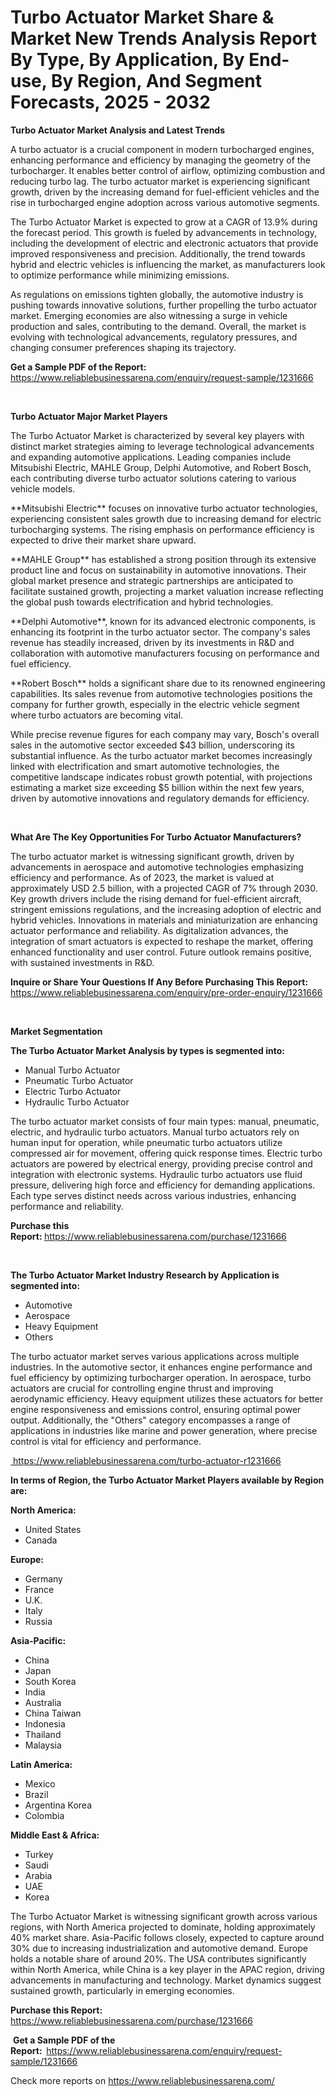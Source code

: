 <p><h1>Turbo Actuator Market Share & Market New Trends Analysis Report By Type, By Application, By End-use, By Region, And Segment Forecasts, 2025 - 2032</h1></p><p><strong>Turbo Actuator Market Analysis and Latest Trends</strong></p>
<p><p>A turbo actuator is a crucial component in modern turbocharged engines, enhancing performance and efficiency by managing the geometry of the turbocharger. It enables better control of airflow, optimizing combustion and reducing turbo lag. The turbo actuator market is experiencing significant growth, driven by the increasing demand for fuel-efficient vehicles and the rise in turbocharged engine adoption across various automotive segments.</p><p>The Turbo Actuator Market is expected to grow at a CAGR of 13.9% during the forecast period. This growth is fueled by advancements in technology, including the development of electric and electronic actuators that provide improved responsiveness and precision. Additionally, the trend towards hybrid and electric vehicles is influencing the market, as manufacturers look to optimize performance while minimizing emissions. </p><p>As regulations on emissions tighten globally, the automotive industry is pushing towards innovative solutions, further propelling the turbo actuator market. Emerging economies are also witnessing a surge in vehicle production and sales, contributing to the demand. Overall, the market is evolving with technological advancements, regulatory pressures, and changing consumer preferences shaping its trajectory.</p></p>
<p><strong>Get a Sample PDF of the Report:&nbsp;</strong> <a href="https://www.reliablebusinessarena.com/enquiry/request-sample/1231666?utm_campaign=3251&utm_medium=2&utm_source=Github&utm_content=ia&utm_term=11042025&utm_id=turbo-actuator">https://www.reliablebusinessarena.com/enquiry/request-sample/1231666</a></p>
<p>&nbsp;</p>
<p><strong>Turbo Actuator Major Market Players</strong></p>
<p><p>The Turbo Actuator Market is characterized by several key players with distinct market strategies aiming to leverage technological advancements and expanding automotive applications. Leading companies include Mitsubishi Electric, MAHLE Group, Delphi Automotive, and Robert Bosch, each contributing diverse turbo actuator solutions catering to various vehicle models.</p><p>**Mitsubishi Electric** focuses on innovative turbo actuator technologies, experiencing consistent sales growth due to increasing demand for electric turbocharging systems. The rising emphasis on performance efficiency is expected to drive their market share upward.</p><p>**MAHLE Group** has established a strong position through its extensive product line and focus on sustainability in automotive innovations. Their global market presence and strategic partnerships are anticipated to facilitate sustained growth, projecting a market valuation increase reflecting the global push towards electrification and hybrid technologies.</p><p>**Delphi Automotive**, known for its advanced electronic components, is enhancing its footprint in the turbo actuator sector. The company's sales revenue has steadily increased, driven by its investments in R&D and collaboration with automotive manufacturers focusing on performance and fuel efficiency.</p><p>**Robert Bosch** holds a significant share due to its renowned engineering capabilities. Its sales revenue from automotive technologies positions the company for further growth, especially in the electric vehicle segment where turbo actuators are becoming vital.</p><p>While precise revenue figures for each company may vary, Bosch's overall sales in the automotive sector exceeded $43 billion, underscoring its substantial influence. As the turbo actuator market becomes increasingly linked with electrification and smart automotive technologies, the competitive landscape indicates robust growth potential, with projections estimating a market size exceeding $5 billion within the next few years, driven by automotive innovations and regulatory demands for efficiency.</p></p>
<p>&nbsp;</p>
<p><strong>What Are The Key Opportunities For Turbo Actuator Manufacturers?</strong></p>
<p><p>The turbo actuator market is witnessing significant growth, driven by advancements in aerospace and automotive technologies emphasizing efficiency and performance. As of 2023, the market is valued at approximately USD 2.5 billion, with a projected CAGR of 7% through 2030. Key growth drivers include the rising demand for fuel-efficient aircraft, stringent emissions regulations, and the increasing adoption of electric and hybrid vehicles. Innovations in materials and miniaturization are enhancing actuator performance and reliability. As digitalization advances, the integration of smart actuators is expected to reshape the market, offering enhanced functionality and user control. Future outlook remains positive, with sustained investments in R&D.</p></p>
<p><strong>Inquire or Share Your Questions If Any Before Purchasing This Report:</strong> <a href="https://www.reliablebusinessarena.com/enquiry/pre-order-enquiry/1231666?utm_campaign=3251&utm_medium=2&utm_source=Github&utm_content=ia&utm_term=11042025&utm_id=turbo-actuator">https://www.reliablebusinessarena.com/enquiry/pre-order-enquiry/1231666</a></p>
<p>&nbsp;</p>
<p><strong>Market Segmentation</strong></p>
<p><strong>The Turbo Actuator Market Analysis by types is segmented into:</strong></p>
<p><ul><li>Manual Turbo Actuator</li><li>Pneumatic Turbo Actuator</li><li>Electric Turbo Actuator</li><li>Hydraulic Turbo Actuator</li></ul></p>
<p><p>The turbo actuator market consists of four main types: manual, pneumatic, electric, and hydraulic turbo actuators. Manual turbo actuators rely on human input for operation, while pneumatic turbo actuators utilize compressed air for movement, offering quick response times. Electric turbo actuators are powered by electrical energy, providing precise control and integration with electronic systems. Hydraulic turbo actuators use fluid pressure, delivering high force and efficiency for demanding applications. Each type serves distinct needs across various industries, enhancing performance and reliability.</p></p>
<p><strong>Purchase this Report:&nbsp;</strong><a href="https://www.reliablebusinessarena.com/purchase/1231666?utm_campaign=3251&utm_medium=2&utm_source=Github&utm_content=ia&utm_term=11042025&utm_id=turbo-actuator">https://www.reliablebusinessarena.com/purchase/1231666</a></p>
<p>&nbsp;</p>
<p><strong>The Turbo Actuator Market Industry Research by Application is segmented into:</strong></p>
<p><ul><li>Automotive</li><li>Aerospace</li><li>Heavy Equipment</li><li>Others</li></ul></p>
<p><p>The turbo actuator market serves various applications across multiple industries. In the automotive sector, it enhances engine performance and fuel efficiency by optimizing turbocharger operation. In aerospace, turbo actuators are crucial for controlling engine thrust and improving aerodynamic efficiency. Heavy equipment utilizes these actuators for better engine responsiveness and emissions control, ensuring optimal power output. Additionally, the "Others" category encompasses a range of applications in industries like marine and power generation, where precise control is vital for efficiency and performance.</p></p>
<p><a href="https://www.reliablebusinessarena.com/turbo-actuator-r1231666?utm_campaign=3251&utm_medium=2&utm_source=Github&utm_content=ia&utm_term=11042025&utm_id=turbo-actuator">&nbsp;https://www.reliablebusinessarena.com/turbo-actuator-r1231666</a></p>
<p><strong>In terms of Region, the Turbo Actuator Market Players available by Region are:</strong></p>
<p>
    <p> <strong> North America: </strong>
        <ul>
            <li>United States</li>
            <li>Canada</li>
        </ul>
        </p> 
    <p> <strong> Europe: </strong>
        <ul>
            <li>Germany</li>
            <li>France</li>
            <li>U.K.</li>
            <li>Italy</li>
            <li>Russia</li>
        </ul>
        </p> 
    <p> <strong> Asia-Pacific: </strong>
        <ul>
            <li>China</li>
            <li>Japan</li>
            <li>South Korea</li>
            <li>India</li>
            <li>Australia</li>
            <li>China Taiwan</li>
            <li>Indonesia</li>
            <li>Thailand</li>
            <li>Malaysia</li>
        </ul>
        </p> 
    <p> <strong> Latin America: </strong>
        <ul>
            <li>Mexico</li>
            <li>Brazil</li>
            <li>Argentina Korea</li>
            <li>Colombia</li>
        </ul>
        </p> 
    <p> <strong> Middle East & Africa: </strong>
        <ul>
            <li>Turkey</li>
            <li>Saudi</li>
            <li>Arabia</li>
            <li>UAE</li>
            <li>Korea</li>
        </ul>
    </p>
    </p>
<p><p>The Turbo Actuator Market is witnessing significant growth across various regions, with North America projected to dominate, holding approximately 40% market share. Asia-Pacific follows closely, expected to capture around 30% due to increasing industrialization and automotive demand. Europe holds a notable share of around 20%. The USA contributes significantly within North America, while China is a key player in the APAC region, driving advancements in manufacturing and technology. Market dynamics suggest sustained growth, particularly in emerging economies.</p></p>
<p><strong>Purchase this Report: </strong><a href="https://www.reliablebusinessarena.com/purchase/1231666?utm_campaign=3251&utm_medium=2&utm_source=Github&utm_content=ia&utm_term=11042025&utm_id=turbo-actuator">https://www.reliablebusinessarena.com/purchase/1231666</a></p>
<p>&nbsp;<strong>Get a Sample PDF of the Report:&nbsp;&nbsp;</strong><a href="https://www.reliablebusinessarena.com/enquiry/request-sample/1231666?utm_campaign=3251&utm_medium=2&utm_source=Github&utm_content=ia&utm_term=11042025&utm_id=turbo-actuator">https://www.reliablebusinessarena.com/enquiry/request-sample/1231666</a></p>
<p><strong></strong></p>
<p>Check more reports on <a href="https://www.reliablebusinessarena.com/?utm_campaign=3251&utm_medium=2&utm_source=Github&utm_content=ia&utm_term=11042025&utm_id=turbo-actuator">https://www.reliablebusinessarena.com/</a></p>
